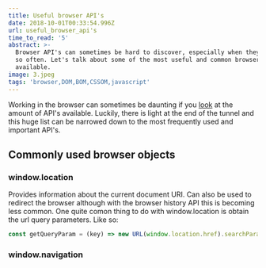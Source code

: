 ```yaml
---
title: Useful browser API's
date: 2018-10-01T00:33:54.996Z
url: useful_browser_api's
time_to_read: '5'
abstract: >-
  Browser API's can sometimes be hard to discover, especially when they change
  so often. Let's talk about some of the most useful and common browser API's
  available.
image: 3.jpeg
tags: 'browser,DOM,BOM,CSSOM,javascript'
---
```

Working in the browser can sometimes be daunting if you [look](https://developer.mozilla.org/kab/docs/Web/API) at the amount of API's available. Luckily, there is light at the end of the tunnel and this huge list can be narrowed down to the most frequently used and important API's.

## Commonly used browser objects
### window.location
Provides information about the current document URI. Can also be used to redirect the browser although with the browser history API this is becoming less common. One quite comon thing to do with window.location is obtain the url query parameters. Like so:
```javascript
const getQueryParam = (key) => new URL(window.location.href).searchParams.get('key')
```
### window.navigation

